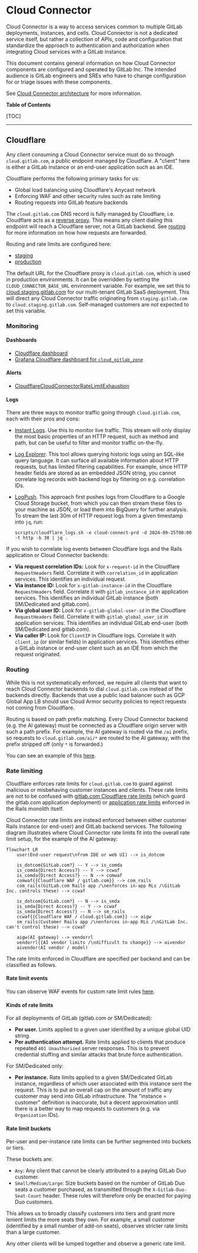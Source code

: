 <!-- Permit linking to GitLab docs and issues -->
<!-- markdownlint-disable MD034 -->
# Cloud Connector

Cloud Connector is a way to access services common to multiple GitLab deployments, instances, and cells.
Cloud Connector is not a dedicated service itself, but rather a collection of APIs, code and configuration
that standardize the approach to authentication and authorization when integrating Cloud services with a GitLab instance.

This document contains general information on how Cloud Connector components are configured and operated by GitLab Inc.
The intended audience is GitLab engineers and SREs who have to change configuration for or triage issues with these
components.

See [Cloud Connector architecture](https://docs.gitlab.com/ee/development/cloud_connector/architecture.html) for more information.

**Table of Contents**

[TOC]

---

## Cloudflare

Any client consuming a Cloud Connector service must do so through `cloud.gitlab.com`, a public endpoint
managed by Cloudflare. A "client" here is either a GitLab instance or an end-user application such as an IDE.

Cloudflare performs the following primary tasks for us:

- Global load balancing using Cloudflare's Anycast network
- Enforcing WAF and other security rules such as rate limiting
- Routing requests into GitLab feature backends

The `cloud.gitlab.com` DNS record is fully managed by Cloudflare, i.e. Cloudflare acts as a [reverse proxy](https://www.cloudflare.com/learning/cdn/glossary/reverse-proxy).
This means any client dialing this endpoint will reach a Cloudflare server, not a GitLab backend.
See [routing](#routing) for more information on how how requests are forwarded.

Routing and rate limits are configured here:

- [staging](https://ops.gitlab.net/gitlab-com/gl-infra/config-mgmt/-/tree/main/environments/cloud-connect-stg)
- [production](https://ops.gitlab.net/gitlab-com/gl-infra/config-mgmt/-/tree/main/environments/cloud-connect-prd)

The default URL for the Cloudflare proxy is `cloud.gitlab.com`, which is used in production environments.
It can be overridden by setting the `CLOUD_CONNECTOR_BASE_URL` environment variable.
For example, we set this to [cloud.staging.gitlab.com](https://gitlab.com/gitlab-com/gl-infra/k8s-workloads/gitlab-com/-/blob/e1354607d4214b1e8b74b9a13126f42136fd712c/releases/gitlab/values/gstg.yaml.gotmpl#L472) for our multi-tenant GitLab
SaaS deployment.
This will direct any Cloud Connector traffic originating from `staging.gitlab.com` to `cloud.staging.gitlab.com`.
Self-managed customers are _not_ expected to set this variable.

### Monitoring

#### Dashboards

- [Cloudflare dashboard](https://dash.cloudflare.com/852e9d53d0f8adbd9205389356f2303d/cloud.gitlab.com)
- [Grafana Cloudflare dashboard for `cloud_gitlab_zone`](https://dashboards.gitlab.net/d/cloudflare-main/cloudflare3a-overview)

#### Alerts

- [CloudflareCloudConnectorRateLimitExhaustion](./alerts/CloudflareCloudConnectorRateLimitEvents.md)

#### Logs

There are three ways to monitor traffic going through `cloud.gitlab.com`, each with their pros and cons:

- [Instant Logs](https://dash.cloudflare.com/852e9d53d0f8adbd9205389356f2303d/cloud.gitlab.com/analytics/instant-logs).
  Use this to monitor live traffic. This stream will only display the most basic properties of an HTTP request,
  such as method and path, but can be useful to filter and monitor traffic on-the-fly.
- [Log Explorer](https://dash.cloudflare.com/852e9d53d0f8adbd9205389356f2303d/cloud.gitlab.com/analytics/log-explorer).
  This tool allows querying historic logs using an SQL-like query language. It can surface all available information
  about HTTP requests, but has limited filtering capabilities. For example, since HTTP header fields are stored as
  an embedded JSON string, you cannot correlate log records with backend logs by filtering on e.g. correlation IDs.
- [LogPush](../cloudflare/logging.md). This approach first pushes logs from Cloudflare to a Google Cloud Storage bucket, from which you can then
  stream these files to your machine as JSON, or load them into BigQuery for further analysis. To stream the last 30m
  of HTTP request logs from a given timestamp into `jq`, run:

  ```shell
  scripts/cloudflare_logs.sh -e cloud-connect-prd -d 2024-09-25T00:00 -t http -b 30 | jq .
  ```

If you wish to correlate log events between Cloudflare logs and the Rails application or Cloud Connector backends:

- **Via request correlation IDs:** Look for `x-request-id` in the Cloudflare `RequestHeaders` field.
  Correlate it with `correlation_id` in application services.
  This identifies an individual request.
- **Via instance ID:** Look for `x-gitlab-instance-id` in the Cloudflare `RequestHeaders` field.
  Correlate it with `gitlab_instance_id` in application services.
  This identifies an individual GitLab instance (both SM/Dedicated and gitlab.com).
- **Via global user ID:** Look for `x-gitlab-global-user-id` in the Cloudflare `RequestHeaders` field.
  Correlate it with `gitlab_global_user_id` in application services.
  This identifies an individual GitLab end-user (both SM/Dedicated and gitlab.com).
- **Via caller IP:** Look for `ClientIP` in Cloudflare logs.
  Correlate it with `client_ip` (or similar fields) in application services.
  This identifies either a GitLab instance or end-user client such as an IDE from which the
  request originated.

### Routing

While this is not systematically enforced, we require all clients that want to reach Cloud Connector backends
to dial `cloud.gitlab.com` instead of the backends directly. Backends that use a public load balancer such as
GCP Global App LB should use Cloud Armor security policies to reject requests not coming from Cloudflare.

Routing is based on path prefix matching. Every Cloud Connector backend (e.g. the AI gateway) must be connected as
a Cloudflare origin server with such a path prefix. For example, the AI gateway is routed via the `/ai` prefix,
so requests to `cloud.gitlab.com/ai/*` are routed to the AI gateway, with the prefix stripped off (only `*` is forwarded.)

You can see an example of this [here](https://ops.gitlab.net/gitlab-com/gl-infra/config-mgmt/-/blob/30e42e4f36bedb6d65922a4dc68125023f6c2adc/environments/cloud-connect-prd/rules.tf).

### Rate limiting

Cloudflare enforces rate limits for `cloud.gitlab.com` to guard against malicious or misbehaving customer instances and clients.
These rate limits are not to be confused with [gitlab.com Cloudflare rate limits](https://ops.gitlab.net/gitlab-com/gl-infra/config-mgmt/-/blob/7c37d9cd6340840b795bf1e44912ba4ef2cc0f2f/environments/gprd/cloudflare-rate-limits-waf-and-rules.tf)
(which guard the gitlab.com application deployment) or [application rate limits](https://docs.gitlab.com/ee/security/rate_limits.html) enforced in the Rails monolith itself.

Cloud Connector rate limits are instead enforced between either customer Rails instance (or end-user) and GitLab backend services.
The following diagram illustrates where Cloud Connector rate limits fit into the overall rate limit setup, for
the example of the AI gateway:

```mermaid
flowchart LR
    user(End-user request\nfrom IDE or web UI) --> is_dotcom

    is_dotcom{GitLab.com?} -- Y --> is_comda
    is_comda{Direct Access?} -- Y --> ccwaf
    is_comda{Direct Access?} -- N --> comwaf
    comwaf{{Cloudflare WAF / gitlab.com}} --> com_rails
    com_rails(GitLab.com Rails app /\nenforces in-app RLs /\GitLab Inc. controls these) --> ccwaf

    is_dotcom{GitLab.com?} -- N --> is_smda
    is_smda{Direct Access?} -- Y --> ccwaf
    is_smda{Direct Access?} -- N --> sm_rails
    ccwaf{{Cloudflare WAF / cloud.gitlab.com}} --> aigw
    sm_rails(Customer Rails app /\nenforces in-app RLs /\nGitLab Inc. can't control these) --> ccwaf

    aigw(AI gateway) --> vendorrl
    vendorrl{{AI vendor limits /\ndifficult to change}} --> aivendor
    aivendor(AI vendor / model)
```

The rate limits enforced in Cloudflare are specified per backend and can be classified as follows.

#### Rate limit events

You can observe WAF events for custom rate limit rules [here](https://dash.cloudflare.com/852e9d53d0f8adbd9205389356f2303d/cloud.gitlab.com/security/events?service=ratelimit).

#### Kinds of rate limits

For all deployments of GitLab (gitlab.com or SM/Dedicated):

- **Per user.** Limits applied to a given user identified by a unique global UID string.
- **Per authentication attempt.** Rate limits applied to clients that produce repeated `401 Unauthorized` server responses.
  This is to prevent credential stuffing and similar attacks that brute force authentication.

For SM/Dedicated only:

- **Per instance.** Rate limits applied to a given SM/Dedicated GitLab instance, regardless
  of which user associated with this instance sent the request. This is to put an overall cap on the amount of traffic
  any customer may send into GitLab infrastructure. The "instance = customer" definition is inaccurate,
  but a decent approximation until there is a better way to map requests to customers (e.g. via `Organization` IDs).

#### Rate limit buckets

Per-user and per-instance rate limits can be further segmented into buckets or tiers.

These buckets are:

- `Any`: Any client that cannot be clearly attributed to a paying GitLab Duo customer.
- `Small/Medium/Large`: Size buckets based on the number of GitLab Duo seats a customer
   purchased, as transmitted through the `X-Gitlab-Duo-Seat-Count` header. These rules
   will therefore only be enacted for paying Duo customers.

This allows us to broadly classify customers into tiers and grant more
lenient limits the more seats they own. For example, a small customer (identified by a small number of add-on seats),
observes stricter rate limits than a large customer.

Any other clients will be lumped together and observe a generic rate limit.

<!-- markdownlint-enable MD034 -->
